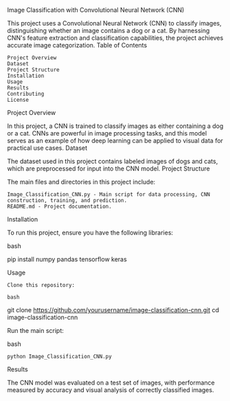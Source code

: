 Image Classification with Convolutional Neural Network (CNN)

This project uses a Convolutional Neural Network (CNN) to classify images, distinguishing whether an image contains a dog or a cat. By harnessing CNN's feature extraction and classification capabilities, the project achieves accurate image categorization.
Table of Contents

    Project Overview
    Dataset
    Project Structure
    Installation
    Usage
    Results
    Contributing
    License

Project Overview

In this project, a CNN is trained to classify images as either containing a dog or a cat. CNNs are powerful in image processing tasks, and this model serves as an example of how deep learning can be applied to visual data for practical use cases.
Dataset

The dataset used in this project contains labeled images of dogs and cats, which are preprocessed for input into the CNN model.
Project Structure

The main files and directories in this project include:

    Image_Classification_CNN.py - Main script for data processing, CNN construction, training, and prediction.
    README.md - Project documentation.

Installation

To run this project, ensure you have the following libraries:

bash

pip install numpy pandas tensorflow keras

Usage

    Clone this repository:

    bash

git clone https://github.com/yourusername/image-classification-cnn.git
cd image-classification-cnn

Run the main script:

bash

    python Image_Classification_CNN.py

Results

The CNN model was evaluated on a test set of images, with performance measured by accuracy and visual analysis of correctly classified images.
